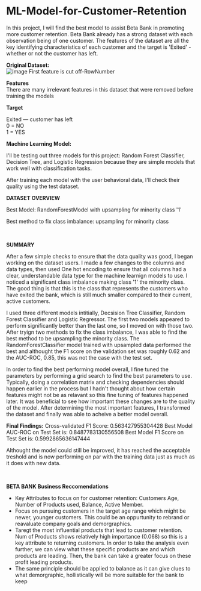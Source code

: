 # ML-Model-for-Customer-Retention

In this project, I will find the best model to assist Beta Bank in promoting more customer retention. Beta Bank already has a strong dataset with each observation being of one customer. The features of the dataset are all the key identifying characteristics of each customer and the target is 'Exited' - whether or not the customer has left. 

**Original Dataset:** <br>
![image](https://github.com/user-attachments/assets/911c320f-4e01-4bba-b6e0-8cf696749037)
First feature is cut off-RowNumber 

**Features** <br>
There are many irrelevant features in this dataset that were removed before training the models

**Target**<br>

Exited — сustomer has left<br> 
0 = NO <br>
1 = YES

**Machine Learning Model:**

I'll be testing out three models for this project: Random Forest Classifier, Decision Tree, and Logistic Regression because they are simple models that work well with classification tasks.

After training each model with the user behavioral data, I'll check their quality using the test dataset.

**DATASET OVERVIEW** 

Best Model: RandomForestModel with upsampling for minority class '1'

Best method to fix class imbalance: upsampling for minority class

<br>

**SUMMARY**

After a few simple checks to ensure that the data quality was good, I began working on the dataset users. I made a few changes to the columns and data types, then used One hot encoding to ensure that all columns had a clear, understandable data type for the machine learnign models to use. I noticed a significant class imbalance making class '1' the minority class. The good thing is that this is the class that represents the customers who have exited the bank, which is still much smaller compared to their current, active customers. 

I used three different models intitially, Decsision Tree Classifier, Random Forest Classifier and Logistic Regressor. The first two models appeared to perform significantly better than the last one, so I moved on with those two. After tryign two methods to fix the class imbalance, I was able to find the best method to be upsampling the minority class. The RandomForestClassifier model trained with upsampled data performed the best and althought the F1 score on the validation set was roughly 0.62 and the AUC-ROC, 0.85, this was not the case with the test set.

In order to find the best performing model overall, I fine tuned the parameters by performing a grid search to find the best parameters to use. Typically, doing a correlation matrix and checking dependencies should happen earlier in the process but I hadn't thought about how certain features might not be as relavant so this fine tuning of features happened later. It was beneficial to see how important these changes are to the quality of the model. After determining the most important features, I transformed the dataset and finally was able to acheive a better model overall. 

**Final Findings:**
Cross-validated F1 Score: 0.563427955304428
Best Model AUC-ROC on Test Set is: 0.8487783130556508
Best Model F1 Score on Test Set is: 0.5992865636147444

Althought the model could still be improved, it has reached the acceptable treshold and is now performing on par with the training data just as much as it does with new data. 

<br>
    
**BETA BANK Business Reccomendations** 

- Key Attributes to focus on for customer retention: Customers Age, Number of Products used, Balance, Active Member.
- Focus on pursuing customers in the target age range which might be newer, younger customers. This could be an oppurtunity to rebrand or reavaluate company goals and demorgraphics. 
- Taregt the most influential products that lead to customer retention. Num of Products shows relatively high importance (0.068) so this is a key attribute to returning customers. In order to take the analysis even further, we can view what these specific products are and which products are leading. Then, the bank can take a greater focus on these profit leading products.  
- The same principle should be applied to balance as it can give clues to what demorgraphic, hollistically will be more suitable for the bank to keep
